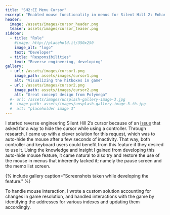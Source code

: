 ```yaml
---
title: "SH2:EE Menu Cursor"
excerpt: "Enabled mouse functionality in menus for Silent Hill 2: Enhanced Edition."
header:
  image: /assets/images/cursor_header.png
  teaser: assets/images/cursor_teaser.png
sidebar:
  - title: "Role"
    #image: http://placehold.it/350x250
    image_alt: "logo"
    text: "Developer"
  - title: "Responsibilities"
    text: "Reverse engineering, developing"
gallery:
  - url: /assets/images/cursor1.png
    image_path: assets/images/cursor1.png
    alt: "Visualizing the hitboxes in game"
  - url: /assets/images/cursor2.png
    image_path: assets/images/cursor2.png
    alt: "Great concept design from Polymega"
  #- url: /assets/images/unsplash-gallery-image-3.jpg
  #  image_path: assets/images/unsplash-gallery-image-3-th.jpg
  #  alt: "placeholder image 3"
---
```


I started reverse engineering Silent Hill 2’s cursor because of an [issue](https://github.com/elishacloud/Silent-Hill-2-Enhancements/issues/750) that asked for a way to hide the cursor while using a controller.
Through research, I came up with a clever solution for this request, which was to auto-hide the mouse after a few seconds of inactivity. That way, both controller and keyboard users could benefit from this feature if they desired to use it. Using the knowledge and insight I gained from developing this auto-hide mouse feature, it came natural to also try and restore the use of the mouse in menus that inherently lacked it; namely the pause screen and the memo list screen.

{% include gallery caption="Screenshots taken while developing the feature." %}

To handle mouse interaction, I wrote a custom solution accounting for changes in game resolution, and handled interactions with the game by identifying the addresses for various indexes and updating them accordingly.